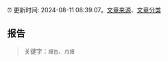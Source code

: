 :alarm_clock: 更新时间: 2024-08-11 08:39:07。[文章来源](/README.md)、[文章分类](/TAGS.md)

## 报告


> 关键字：`报告`、`月报`



